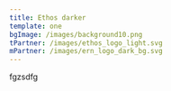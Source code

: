 ```yaml
---
title: Ethos darker
template: one
bgImage: /images/background10.png
tPartner: /images/ethos_logo_light.svg
mPartner: /images/ern_logo_dark_bg.svg
---
```

f﻿gzsdfg
